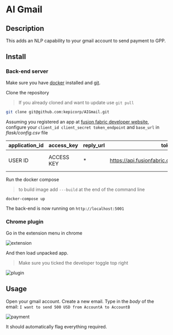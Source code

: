 # AI Gmail

## Description

This adds an NLP capability to your gmail account to send payment to GPP.

## Install

### Back-end server

Make sure you have [docker](https://docker.io) installed and [git](https://git-scm.com/downloads).

Clone the repository

> If you already cloned and want to update use ```git pull```

```bash
git clone git@github.com:kepicorp/AIGmail.git
```

Assuming you registered an app at [fusion fabric developer website](https://developer.fusionfabric.cloud), configure your ```client_id client_secret token_endpoint``` and ```base_url``` in *flask/config.csv* file

| application_id | access_key | reply_url | token_endpoint | base_url |
| --- | --- | --- | --- | --- |
| USER ID | ACCESS KEY | * | https://api.fusionfabric.cloud/login/v1/sandbox/oidc/token | https://api.preprod.fusionfabric.cloud/payment/payment-initiation/realtime-payments/v1/us-real-time-payment/tch-rtps/initiate |

Run the docker compose

> to build image add ```---build``` at the end of the command line

```bash
docker-compose up
```


The back-end is now running on ```http://localhost:5001```

### Chrome plugin

Go in the extension menu in chrome

![extension](assets/chrome_extension.png)

And then load unpacked app.  

> Make sure you ticked the developer toggle top right

![plugin](assets/chrome_plugin.png)

## Usage

Open your gmail account.
Create a new email.
Type in the *body* of the email:
```I want to send 500 USD from AccountA to AccountB```

![payment](assets/payment.png)

It should automatically flag everything required.

